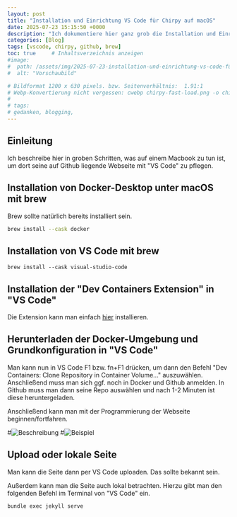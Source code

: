 ```yaml
---
layout: post
title: "Installation und Einrichtung VS Code für Chirpy auf macOS"
date: 2025-07-23 15:15:50 +0000
description: "Ich dokumentiere hier ganz grob die Installation und Einrichtung der benötigten Software, um auf MacOS mit VS Code eine auf Chirpy basierte Webseite zu verwalten."
categories: [Blog]
tags: [vscode, chirpy, github, brew]
toc: true     # Inhaltsverzeichnis anzeigen
#image:
#  path: /assets/img/2025-07-23-installation-und-einrichtung-vs-code-für-chirpy/preview.png
#  alt: "Vorschaubild"

# Bildformat 1200 x 630 pixels. bzw. Seitenverhältnis:  1.91:1
# Webp-Konvertierung nicht vergessen: cwebp chirpy-fast-load.png -o chirpy-fast-load.webp
#
# tags:
# gedanken, blogging,
---
```


## Einleitung

Ich beschreibe hier in groben Schritten, was auf einem Macbook zu tun ist, um dort seine auf Github liegende Webseite mit "VS Code" zu pflegen.


## Installation von Docker-Desktop unter macOS mit brew

Brew sollte natürlich bereits installiert sein.


```bash
brew install --cask docker
````

## Installation von VS Code mit brew


```shell
brew install --cask visual-studio-code
```


## Installation der "Dev Containers Extension" in "VS Code"

Die Extension kann man einfach [hier](https://marketplace.visualstudio.com/items?itemName=ms-vscode-remote.remote-containers) installieren.




## Herunterladen der Docker-Umgebung und Grundkonfiguration in "VS Code"


Man kann nun in VS Code F1 bzw. fn+F1 drücken, um dann den Befehl 
"Dev Containers: Clone Repository in Container Volume..."
auszuwählen.
Anschließend muss man sich ggf. noch in Docker und Github anmelden. 
In Github muss man dann seine Repo auswählen und nach 1-2 Minuten ist diese heruntergeladen.

Anschließend kann man mit der Programmierung der Webseite beginnen/fortfahren.



#![Beschreibung](/assets/img/2025-07-23-installation-und-einrichtung-vs-code-für-chirpy-auf-macos/Unbenannt-1.webp)
#![Beispiel](/)


## Upload oder lokale Seite

Man kann die Seite dann per VS Code uploaden. Das sollte bekannt sein.

Außerdem kann man die Seite auch lokal betrachten. Hierzu gibt man den folgenden Befehl im Terminal von "VS Code" ein.

```bash
bundle exec jekyll serve
```


